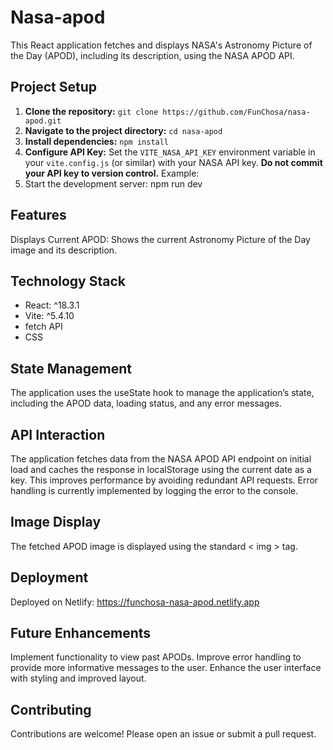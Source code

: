 # Nasa-apod

This React application fetches and displays NASA's Astronomy Picture of the Day (APOD), including its description, using the NASA APOD API.

## Project Setup

1. **Clone the repository:** `git clone https://github.com/FunChosa/nasa-apod.git`
2. **Navigate to the project directory:** `cd nasa-apod`
3. **Install dependencies:** `npm install`
4. **Configure API Key:**  Set the `VITE_NASA_API_KEY` environment variable in your `vite.config.js` (or similar) with your NASA API key.  **Do not commit your API key to version control.** Example:
5. Start the development server: npm run dev

## Features
Displays Current APOD: Shows the current Astronomy Picture of the Day image and its description.

## Technology Stack
- React: ^18.3.1
- Vite: ^5.4.10
- fetch API
- CSS

## State Management
The application uses the useState hook to manage the application’s state, including the APOD data, loading status, and any error messages.

## API Interaction
The application fetches data from the NASA APOD API endpoint on initial load and caches the response in localStorage using the current date as a key. This improves performance by avoiding redundant API requests. Error handling is currently implemented by logging the error to the console.

## Image Display
The fetched APOD image is displayed using the standard < img > tag.

## Deployment
Deployed on Netlify: https://funchosa-nasa-apod.netlify.app

## Future Enhancements
Implement functionality to view past APODs.
Improve error handling to provide more informative messages to the user.
Enhance the user interface with styling and improved layout.

## Contributing
Contributions are welcome! Please open an issue or submit a pull request.